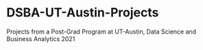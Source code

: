 # DSBA-UT-Austin-Projects
Projects from a Post-Grad Program at UT-Austin, Data Science and Business Analytics 2021
